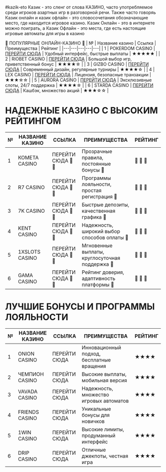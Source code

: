 #kazik-eto
Казик - это сленг от слова КАЗИНО, часто употребляемое среди игроков азартных игр в разговорной речи. Также часто говоряь Казик онлайн и казик офлайн - это словосочетания обозначающие место, где находится игровое казино. Казик Онлайн - это в интернете можно поиграть, а Казик Офлайн - это места, где есть настоящие игровые автоматы для игры в казино

🌟 ПОПУЛЯРНЫЕ ОНЛАЙН-КАЗИНО 🌟
| № | Название казино | Ссылка | Преимущества | Рейтинг |
|---|---|---|---|---|
| 1 | РОКЕRDOM CASINO | [ПЕРЕЙТИ СЮДА](#) | Удобный интерфейс, быстрые выплаты | ★★★★★ |
| 2 | RIOBET CASINO | [ПЕРЕЙТИ СЮДА](#) | Большой выбор игр, приветственный бонус | ★★★★☆ |
| 3 | GIZBO CASINO | [ПЕРЕЙТИ СЮДА](#) | Современный дизайн, регулярные турниры | ★★★★☆ |
| 4 | LEX CASINO | [ПЕРЕЙТИ СЮДА](#) | Лицензия, безопасные транзакции | ★★★☆☆ |
| 5 | AURORA CASINO | [ПЕРЕЙТИ СЮДА](#) | Эксклюзивные слоты, 24/7 поддержка | ★★★★☆ |
| 6 | STARDA CASINO | [ПЕРЕЙТИ СЮДА](#) | Кашбэк, множество акций | ★★★☆☆ |


# НАДЕЖНЫЕ КАЗИНО С ВЫСОКИМ РЕЙТИНГОМ

| №  | НАЗВАНИЕ КАЗИНО | ССЫЛКА           | ПРЕИМУЩЕСТВА                                    | РЕЙТИНГ   |
|----|------------------|------------------|------------------------------------------------|-----------|
| 1  | КОМЕТА CASINO    | ПЕРЕЙТИ СЮДА 💬 💬 | Прозрачные правила, постоянные бонусы 💬        | 💬 💬 💬   |
| 2  | R7 CASINO        | ПЕРЕЙТИ СЮДА 💬 💬 | Программы лояльности, простая регистрация 💬    | 💬 💬 💬   |
| 3  | 7K CASINO        | ПЕРЕЙТИ СЮДА 💬 💬 | Быстрые депозиты, качественная графика 💬       | 💬 💬 💬   |
| 4  | KENT CASINO      | ПЕРЕЙТИ СЮДА 💬 💬 | Надежность, широкий выбор способов оплаты 💬    | 💬 💬 💬   |
| 5  | 1XSLOTS CASINO   | ПЕРЕЙТИ СЮДА 💬 💬 | Мгновенные выплаты, круглосуточная поддержка 💬 | 💬 💬 💬   |
| 6  | GAMA CASINO      | ПЕРЕЙТИ СЮДА 💬 💬 | Рейтинг доверия, адаптивность платформы 💬      | 💬 💬 💬   |


# ЛУЧШИЕ БОНУСЫ И ПРОГРАММЫ ЛОЯЛЬНОСТИ

| №  | НАЗВАНИЕ КАЗИНО  | ССЫЛКА         | ПРЕИМУЩЕСТВА                                    | РЕЙТИНГ |
|----|------------------|----------------|------------------------------------------------|---------|
| 1  | ONION CASINO     | ПЕРЕЙТИ СЮДА   | Инновационный подход, бесплатные вращения       | ★★★★    |
| 2  | ЧЕМПИОН CASINO   | ПЕРЕЙТИ СЮДА   | Высокие выплаты, мобильная версия               | ★★★★    |
| 3  | VAVADA CASINO    | ПЕРЕЙТИ СЮДА   | Надежность, множество игровых автоматов         | ★★★★    |
| 4  | FRIENDS CASINO   | ПЕРЕЙТИ СЮДА   | Уникальные бонусы для новичков                  | ★★★★    |
| 5  | 1WIN CASINO      | ПЕРЕЙТИ СЮДА   | Высокие лимиты, продуманный интерфейс           | ★★★★    |
| 6  | DRIP CASINO      | ПЕРЕЙТИ СЮДА   | Отличные джекпоты, честная игра                 | ★★★★    |
